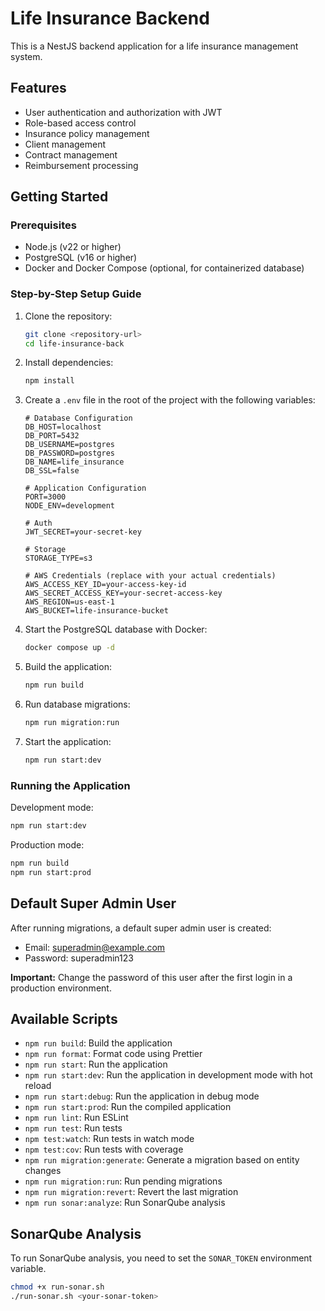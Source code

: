 # Life Insurance Backend

This is a NestJS backend application for a life insurance management system.

## Features

- User authentication and authorization with JWT
- Role-based access control
- Insurance policy management
- Client management
- Contract management
- Reimbursement processing

## Getting Started

### Prerequisites

- Node.js (v22 or higher)
- PostgreSQL (v16 or higher)
- Docker and Docker Compose (optional, for containerized database)

### Step-by-Step Setup Guide

1. Clone the repository:
   ```bash
   git clone <repository-url>
   cd life-insurance-back
   ```

2. Install dependencies:
   ```bash
   npm install
   ```

3. Create a `.env` file in the root of the project with the following variables:
   ```
   # Database Configuration
   DB_HOST=localhost
   DB_PORT=5432
   DB_USERNAME=postgres
   DB_PASSWORD=postgres
   DB_NAME=life_insurance
   DB_SSL=false

   # Application Configuration
   PORT=3000
   NODE_ENV=development 

   # Auth
   JWT_SECRET=your-secret-key

   # Storage
   STORAGE_TYPE=s3

   # AWS Credentials (replace with your actual credentials)
   AWS_ACCESS_KEY_ID=your-access-key-id
   AWS_SECRET_ACCESS_KEY=your-secret-access-key
   AWS_REGION=us-east-1
   AWS_BUCKET=life-insurance-bucket
   ```

4. Start the PostgreSQL database with Docker:
   ```bash
   docker compose up -d
   ```

5. Build the application:
   ```bash
   npm run build
   ```

6. Run database migrations:
   ```bash
   npm run migration:run
   ```

7. Start the application:
   ```bash
   npm run start:dev
   ```

### Running the Application

Development mode:
```bash
npm run start:dev
```

Production mode:
```bash
npm run build
npm run start:prod
```

## Default Super Admin User

After running migrations, a default super admin user is created:

- Email: superadmin@example.com
- Password: superadmin123

**Important:** Change the password of this user after the first login in a production environment.

## Available Scripts

- `npm run build`: Build the application
- `npm run format`: Format code using Prettier
- `npm run start`: Run the application
- `npm run start:dev`: Run the application in development mode with hot reload
- `npm run start:debug`: Run the application in debug mode
- `npm run start:prod`: Run the compiled application
- `npm run lint`: Run ESLint
- `npm run test`: Run tests
- `npm test:watch`: Run tests in watch mode
- `npm test:cov`: Run tests with coverage
- `npm run migration:generate`: Generate a migration based on entity changes
- `npm run migration:run`: Run pending migrations
- `npm run migration:revert`: Revert the last migration
- `npm run sonar:analyze`: Run SonarQube analysis

## SonarQube Analysis

To run SonarQube analysis, you need to set the `SONAR_TOKEN` environment variable.

```bash
chmod +x run-sonar.sh
./run-sonar.sh <your-sonar-token>
```
